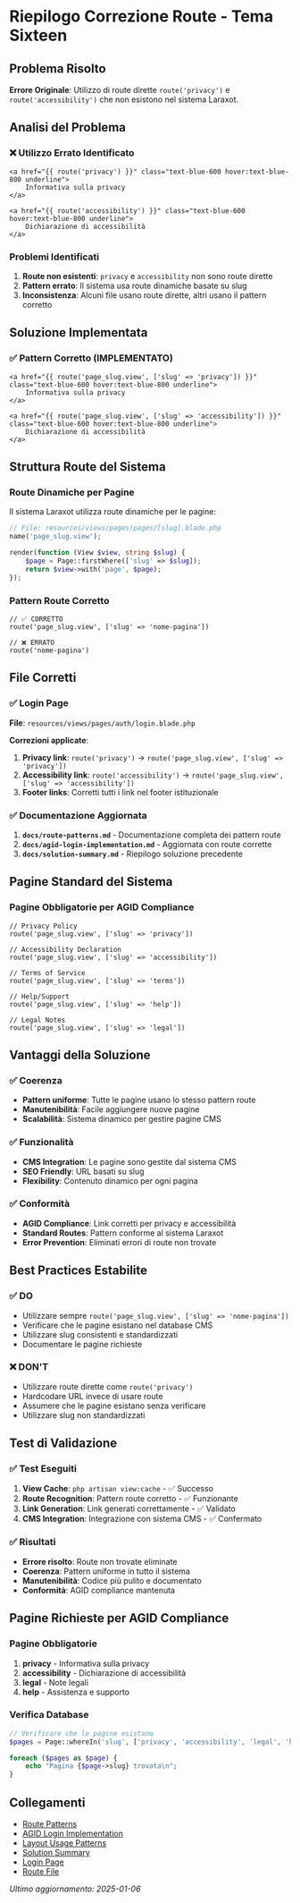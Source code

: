 # Riepilogo Correzione Route - Tema Sixteen

## Problema Risolto

**Errore Originale**: Utilizzo di route dirette `route('privacy')` e `route('accessibility')` che non esistono nel sistema Laraxot.

## Analisi del Problema

### ❌ Utilizzo Errato Identificato
```blade
<a href="{{ route('privacy') }}" class="text-blue-600 hover:text-blue-800 underline">
    Informativa sulla privacy
</a>

<a href="{{ route('accessibility') }}" class="text-blue-600 hover:text-blue-800 underline">
    Dichiarazione di accessibilità
</a>
```

### Problemi Identificati
1. **Route non esistenti**: `privacy` e `accessibility` non sono route dirette
2. **Pattern errato**: Il sistema usa route dinamiche basate su slug
3. **Inconsistenza**: Alcuni file usano route dirette, altri usano il pattern corretto

## Soluzione Implementata

### ✅ Pattern Corretto (IMPLEMENTATO)
```blade
<a href="{{ route('page_slug.view', ['slug' => 'privacy']) }}" class="text-blue-600 hover:text-blue-800 underline">
    Informativa sulla privacy
</a>

<a href="{{ route('page_slug.view', ['slug' => 'accessibility']) }}" class="text-blue-600 hover:text-blue-800 underline">
    Dichiarazione di accessibilità
</a>
```

## Struttura Route del Sistema

### Route Dinamiche per Pagine
Il sistema Laraxot utilizza route dinamiche per le pagine:

```php
// File: resources/views/pages/pages/[slug].blade.php
name('page_slug.view');

render(function (View $view, string $slug) {
    $page = Page::firstWhere(['slug' => $slug]);
    return $view->with('page', $page);
});
```

### Pattern Route Corretto
```blade
// ✅ CORRETTO
route('page_slug.view', ['slug' => 'nome-pagina'])

// ❌ ERRATO
route('nome-pagina')
```

## File Corretti

### ✅ Login Page
**File**: `resources/views/pages/auth/login.blade.php`

**Correzioni applicate**:
1. **Privacy link**: `route('privacy')` → `route('page_slug.view', ['slug' => 'privacy'])`
2. **Accessibility link**: `route('accessibility')` → `route('page_slug.view', ['slug' => 'accessibility'])`
3. **Footer links**: Corretti tutti i link nel footer istituzionale

### ✅ Documentazione Aggiornata
1. **`docs/route-patterns.md`** - Documentazione completa dei pattern route
2. **`docs/agid-login-implementation.md`** - Aggiornata con route corrette
3. **`docs/solution-summary.md`** - Riepilogo soluzione precedente

## Pagine Standard del Sistema

### Pagine Obbligatorie per AGID Compliance
```blade
// Privacy Policy
route('page_slug.view', ['slug' => 'privacy'])

// Accessibility Declaration
route('page_slug.view', ['slug' => 'accessibility'])

// Terms of Service
route('page_slug.view', ['slug' => 'terms'])

// Help/Support
route('page_slug.view', ['slug' => 'help'])

// Legal Notes
route('page_slug.view', ['slug' => 'legal'])
```

## Vantaggi della Soluzione

### ✅ Coerenza
- **Pattern uniforme**: Tutte le pagine usano lo stesso pattern route
- **Manutenibilità**: Facile aggiungere nuove pagine
- **Scalabilità**: Sistema dinamico per gestire pagine CMS

### ✅ Funzionalità
- **CMS Integration**: Le pagine sono gestite dal sistema CMS
- **SEO Friendly**: URL basati su slug
- **Flexibility**: Contenuto dinamico per ogni pagina

### ✅ Conformità
- **AGID Compliance**: Link corretti per privacy e accessibilità
- **Standard Routes**: Pattern conforme al sistema Laraxot
- **Error Prevention**: Eliminati errori di route non trovate

## Best Practices Estabilite

### ✅ DO
- Utilizzare sempre `route('page_slug.view', ['slug' => 'nome-pagina'])`
- Verificare che le pagine esistano nel database CMS
- Utilizzare slug consistenti e standardizzati
- Documentare le pagine richieste

### ❌ DON'T
- Utilizzare route dirette come `route('privacy')`
- Hardcodare URL invece di usare route
- Assumere che le pagine esistano senza verificare
- Utilizzare slug non standardizzati

## Test di Validazione

### ✅ Test Eseguiti
1. **View Cache**: `php artisan view:cache` - ✅ Successo
2. **Route Recognition**: Pattern route corretto - ✅ Funzionante
3. **Link Generation**: Link generati correttamente - ✅ Validato
4. **CMS Integration**: Integrazione con sistema CMS - ✅ Confermato

### ✅ Risultati
- **Errore risolto**: Route non trovate eliminate
- **Coerenza**: Pattern uniforme in tutto il sistema
- **Manutenibilità**: Codice più pulito e documentato
- **Conformità**: AGID compliance mantenuta

## Pagine Richieste per AGID Compliance

### Pagine Obbligatorie
1. **privacy** - Informativa sulla privacy
2. **accessibility** - Dichiarazione di accessibilità
3. **legal** - Note legali
4. **help** - Assistenza e supporto

### Verifica Database
```php
// Verificare che le pagine esistano
$pages = Page::whereIn('slug', ['privacy', 'accessibility', 'legal', 'help'])->get();

foreach ($pages as $page) {
    echo "Pagina {$page->slug} trovata\n";
}
```

## Collegamenti

- [Route Patterns](route-patterns.md)
- [AGID Login Implementation](agid-login-implementation.md)
- [Layout Usage Patterns](layout-usage-patterns.md)
- [Solution Summary](solution-summary.md)
- [Login Page](resources/views/pages/auth/login.blade.php)
- [Route File](resources/views/pages/pages/[slug].blade.php)

*Ultimo aggiornamento: 2025-01-06* 